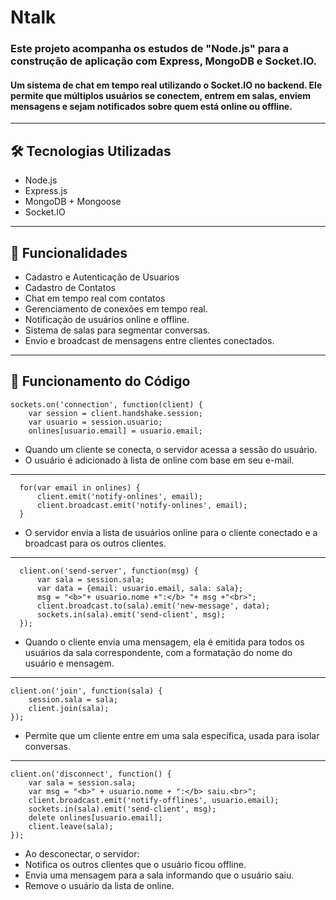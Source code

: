 # Ntalk 

### Este projeto acompanha os estudos de **"Node.js"** para a construção de aplicação com Express, MongoDB e Socket.IO.

#### Um sistema de chat em tempo real utilizando o Socket.IO no backend. Ele permite que múltiplos usuários se conectem, entrem em salas, enviem mensagens e sejam notificados sobre quem está online ou offline.
---
## 🛠️ Tecnologias Utilizadas

- Node.js
- Express.js
- MongoDB + Mongoose
- Socket.IO
---
## 🚀 Funcionalidades
- Cadastro e Autenticação de Usuarios
- Cadastro de Contatos
- Chat em tempo real com contatos
- Gerenciamento de conexões em tempo real.
- Notificação de usuários online e offline.
- Sistema de salas para segmentar conversas.
- Envio e broadcast de mensagens entre clientes conectados.
---
## 🧠 Funcionamento do Código
```
sockets.on('connection', function(client) {
    var session = client.handshake.session;
    var usuario = session.usuario;
    onlines[usuario.email] = usuario.email;

```
- Quando um cliente se conecta, o servidor acessa a sessão do usuário.
- O usuário é adicionado à lista de online com base em seu e-mail.
---

```
  for(var email in onlines) {
      client.emit('notify-onlines', email);
      client.broadcast.emit('notify-onlines', email);
  }

```
- O servidor envia a lista de usuários online para o cliente conectado e a broadcast para os outros clientes.
---
```
  client.on('send-server', function(msg) {
      var sala = session.sala;
      var data = {email: usuario.email, sala: sala};
      msg = "<b>"+ usuario.nome +":</b> "+ msg +"<br>";
      client.broadcast.to(sala).emit('new-message', data);
      sockets.in(sala).emit('send-client', msg);
  });

```
- Quando o cliente envia uma mensagem, ela é emitida para todos os usuários da sala correspondente, com a formatação do nome do usuário e mensagem.
---
```
client.on('join', function(sala) {
    session.sala = sala;
    client.join(sala);
});
```
- Permite que um cliente entre em uma sala específica, usada para isolar conversas.
---
```
client.on('disconnect', function() {
    var sala = session.sala;
    var msg = "<b>" + usuario.nome + ":</b> saiu.<br>";
    client.broadcast.emit('notify-offlines', usuario.email);
    sockets.in(sala).emit('send-client', msg);
    delete onlines[usuario.email];
    client.leave(sala);
});
```
- Ao desconectar, o servidor:
- Notifica os outros clientes que o usuário ficou offline.
- Envia uma mensagem para a sala informando que o usuário saiu.
- Remove o usuário da lista de online.
